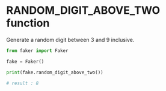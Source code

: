 # **RANDOM_DIGIT_ABOVE_TWO** function

Generate a random digit between 3 and 9 inclusive.

```py
from faker import Faker

fake = Faker()

print(fake.random_digit_above_two())

# result : 8
```
